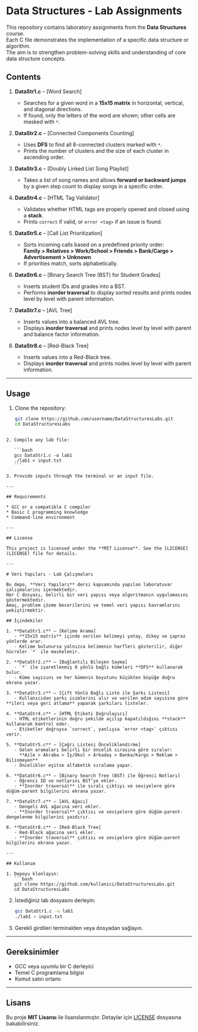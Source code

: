 # Data Structures - Lab Assignments

This repository contains laboratory assignments from the **Data Structures** course.  
Each C file demonstrates the implementation of a specific data structure or algorithm.  
The aim is to strengthen problem-solving skills and understanding of core data structure concepts.

## Contents

1. **DataStr1.c** – [Word Search]  
   - Searches for a given word in a **15x15 matrix** in horizontal, vertical, and diagonal directions.  
   - If found, only the letters of the word are shown; other cells are masked with `*`.

2. **DataStr2.c** – [Connected Components Counting]  
   - Uses **DFS** to find all 8-connected clusters marked with `*`.  
   - Prints the number of clusters and the size of each cluster in ascending order.

3. **DataStr3.c** – [Doubly Linked List Song Playlist]  
   - Takes a list of song names and allows **forward or backward jumps** by a given step count to display songs in a specific order.

4. **DataStr4.c** – [HTML Tag Validator]  
   - Validates whether HTML tags are properly opened and closed using a **stack**.  
   - Prints `correct` if valid, or `error <tag>` if an issue is found.

5. **DataStr5.c** – [Call List Prioritization]  
   - Sorts incoming calls based on a predefined priority order:  
     **Family > Relatives > Work/School > Friends > Bank/Cargo > Advertisement > Unknown**  
   - If priorities match, sorts alphabetically.

6. **DataStr6.c** – [Binary Search Tree (BST) for Student Grades]  
   - Inserts student IDs and grades into a BST.  
   - Performs **inorder traversal** to display sorted results and prints nodes level by level with parent information.

7. **DataStr7.c** – [AVL Tree]  
   - Inserts values into a balanced AVL tree.  
   - Displays **inorder traversal** and prints nodes level by level with parent and balance factor information.

8. **DataStr8.c** – [Red-Black Tree]  
   - Inserts values into a Red-Black tree.  
   - Displays **inorder traversal** and prints nodes level by level with parent information.

---

## Usage

1. Clone the repository:
   ```bash
   git clone https://github.com/username/DataStructuresLabs.git
   cd DataStructuresLabs
````

2. Compile any lab file:

   ```bash
   gcc DataStr1.c -o lab1
   ./lab1 < input.txt
   ```

3. Provide inputs through the terminal or an input file.

---

## Requirements

* GCC or a compatible C compiler
* Basic C programming knowledge
* Command-line environment

---

## License

This project is licensed under the **MIT License**. See the [LICENSE](LICENSE) file for details.

---

# Veri Yapıları - Lab Çalışmaları

Bu depo, **Veri Yapıları** dersi kapsamında yapılan laboratuvar çalışmalarını içermektedir.  
Her C dosyası, belirli bir veri yapısı veya algoritmanın uygulamasını göstermektedir.  
Amaç, problem çözme becerilerini ve temel veri yapısı kavramlarını pekiştirmektir.

## İçindekiler

1. **DataStr1.c** – [Kelime Arama]  
   - **15x15 matris** içinde verilen kelimeyi yatay, dikey ve çapraz yönlerde arar.  
   - Kelime bulunursa yalnızca kelimenin harfleri gösterilir, diğer hücreler `*` ile maskelenir.

2. **DataStr2.c** – [Bağlantılı Bileşen Sayma]  
   - `*` ile işaretlenmiş 8 yönlü bağlı kümeleri **DFS** kullanarak bulur.  
   - Küme sayısını ve her kümenin boyutunu küçükten büyüğe doğru ekrana yazar.

3. **DataStr3.c** – [Çift Yönlü Bağlı Liste ile Şarkı Listesi]  
   - Kullanıcıdan şarkı isimlerini alır ve verilen adım sayısına göre **ileri veya geri atlama** yaparak şarkıları listeler.

4. **DataStr4.c** – [HTML Etiketi Doğrulayıcı]  
   - HTML etiketlerinin doğru şekilde açılıp kapatıldığını **stack** kullanarak kontrol eder.  
   - Etiketler doğruysa `correct`, yanlışsa `error <tag>` çıktısı verir.

5. **DataStr5.c** – [Çağrı Listesi Önceliklendirme]  
   - Gelen aramaları belirli bir öncelik sırasına göre sıralar:  
     **Aile > Akraba > İş/Okul > Arkadaş > Banka/Kargo > Reklam > Bilinmeyen**  
   - Öncelikler eşitse alfabetik sıralama yapar.

6. **DataStr6.c** – [Binary Search Tree (BST) ile Öğrenci Notları]  
   - Öğrenci ID ve notlarını BST’ye ekler.  
   - **Inorder traversal** ile sıralı çıktıyı ve seviyelere göre düğüm-parent bilgilerini ekrana yazar.

7. **DataStr7.c** – [AVL Ağacı]  
   - Dengeli AVL ağacına veri ekler.  
   - **Inorder traversal** çıktısı ve seviyelere göre düğüm-parent-dengelenme bilgilerini yazdırır.

8. **DataStr8.c** – [Red-Black Tree]  
   - Red-Black ağacına veri ekler.  
   - **Inorder traversal** çıktısı ve seviyelere göre düğüm-parent bilgilerini ekrana yazar.

---

## Kullanım

1. Depoyu klonlayın:
   ```bash
   git clone https://github.com/kullanici/DataStructuresLabs.git
   cd DataStructuresLabs
````

2. İstediğiniz lab dosyasını derleyin:

   ```bash
   gcc DataStr1.c -o lab1
   ./lab1 < input.txt
   ```

3. Gerekli girdileri terminalden veya dosyadan sağlayın.

---

## Gereksinimler

* GCC veya uyumlu bir C derleyici
* Temel C programlama bilgisi
* Komut satırı ortamı

---

## Lisans

Bu proje **MIT Lisansı** ile lisanslanmıştır. Detaylar için [LICENSE](LICENSE) dosyasına bakabilirsiniz.

```
